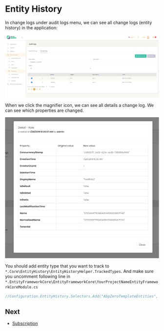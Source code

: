 # Entity History

In change logs under audit logs menu, we can see all change logs (entity history) in the application:

<img src="images/entity-history-logs.png" alt="Change Logs" class="img-thumbnail" />

When we click the magnifier icon, we can see all details a change log. We can see which properties are changed.

<img src="images/entity-history-log-detail.png" alt="Change Log Detail" class="img-thumbnail" />

You should add entity type that you want to track to `*.Core\EntityHistory\EntityHistoryHelper.TrackedTypes`. And make sure you uncomment following line in `*.EntityFrameworkCore\EntityFrameworkCore\YourProjectNameEntityFrameworkCoreModule.cs`

```csharp
//Configuration.EntityHistory.Selectors.Add("AbpZeroTemplateEntities", EntityHistoryHelper.TrackedTypes);
```

## Next

- [Subscription](Features-Mvc-Core-Subscription)
